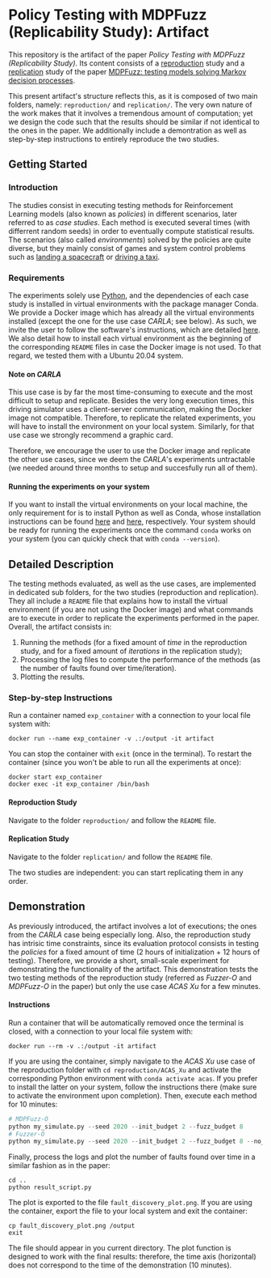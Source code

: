 # Policy Testing with MDPFuzz (Replicability Study): Artifact

This repository is the artifact of the paper *Policy Testing with MDPFuzz (Replicability Study)*.
Its content consists of a <ins>reproduction</ins> study and a <ins>replication</ins> study of the paper [MDPFuzz: testing models solving Markov decision processes](https://dl.acm.org/doi/abs/10.1145/3533767.3534388).
<!-- To that regard, the submission was already supported by two distinct code basis of the studies. -->
This present artifact's structure reflects this, as it is composed of two main folders, namely: `reproduction/` and `replication/`.
The very own nature of the work makes that it involves a tremendous amount of computation; yet we design the code such that the results should be similar if not identical to the ones in the paper.
We additionally include a demontration as well as step-by-step instructions to entirely reproduce the two studies.

## Getting Started

### Introduction

The studies consist in executing testing methods for Reinforcement Learning models (also known as *policies*) in different scenarios, later referred to as *case studies*.
Each method is executed several times (with differrent random seeds) in order to eventually compute statistical results.
The scenarios (also called *environments*) solved by the policies are quite diverse, but they mainly consist of games and system control problems such as [landing a spacecraft](https://gymnasium.farama.org/) or [driving a taxi](https://gymnasium.farama.org/environments/toy_text/taxi/).

### Requirements

The experiments solely use [Python](https://www.python.org/), and the dependencies of each case study is installed in virtual environments with the package manager Conda.
We provide a Docker image which has already all the virtual environments installed (except the one for the use case *CARLA*; see below).
As such, we invite the user to follow the software's instructions, which are detailed [here](https://docs.docker.com/engine/install/).
We also detail how to install each virtual environment as the beginning of the corresponding `README` files in case the Docker image is not used.
To that regard, we tested them with a Ubuntu 20.04 system.

#### Note on *CARLA*
This use case is by far the most time-consuming to execute and the most difficult to setup and replicate.
Besides the very long execution times, this driving simulator uses a client-server communication, making the Docker image not compatible.
Therefore, to replicate the related experiments, you will have to install the environment on your local system.
Similarly, for that use case we strongly recommend a graphic card.

Therefore, we encourage the user to use the Docker image and replicate the other use cases, since we deem the *CARLA*'s experiments untractable (we needed around three months to setup and succesfully run all of them).

#### Running the experiments on your system
If you want to install the virtual environments on your local machine, the only requirement for is to install Python as well as Conda, whose installation instructions can be found [here](https://www.python.org/downloads/) and [here](https://docs.anaconda.com/miniconda/#quick-command-line-install), respectively.
Your system should be ready for running the experiments once the command `conda` works on your system (you can quickly check that with `conda --version`).

<!-- #### Running the experiments inside the container
If you want to use the provided Docker image, run the following commands:
```bash
# build the image
docker build -t artifact .
# run the image iteractively
docker run -it artifact
``` -->

## Detailed Description

The testing methods evaluated, as well as the use cases, are implemented in dedicated sub folders, for the two studies (reproduction and replication).
They all include a `README` file that explains how to install the virtual environment (if you are not using the Docker image) and what commands are to execute in order to replicate the experiments performed in the paper.
Overall, the artifact consists in:
 1) Running the methods (for a fixed amount of *time* in the reproduction study, and for a fixed amount of *iterations* in the replication study);
 2) Processing the log files to compute the performance of the methods (as the number of faults found over time/iteration).
 3) Plotting the results.

### Step-by-step Instructions

Run a container named `exp_container` with a connection to your local file system with:
```
docker run --name exp_container -v .:/output -it artifact
```
You can stop the container with `exit` (once in the terminal).
To restart the container (since you won't be able to run all the experiments at once):
```
docker start exp_container
docker exec -it exp_container /bin/bash
```


#### Reproduction Study

Navigate to the folder `reproduction/` and follow the `README` file.

#### Replication Study

Navigate to the folder `replication/` and follow the `README` file.

The two studies are independent: you can start replicating them in any order.

## Demonstration

As previously introduced, the artifact involves a lot of executions; the ones from the *CARLA* case being especially long.
Also, the reproduction study has intrisic time constraints, since its evaluation protocol consists in testing the *policies* for a fixed amount of time (2 hours of initialization + 12 hours of testing).
Therefore, we provide a short, small-scale experiment for demonstrating the functionality of the artifact.
This demonstration tests the two testing methods of the reproduction study (referred as *Fuzzer-O* and *MDPFuzz-O* in the paper) but only the use case *ACAS Xu* for a few minutes.

#### Instructions

Run a container that will be automatically removed once the terminal is closed, with a connection to your local file system with:
```
docker run --rm -v .:/output -it artifact
```
If you are using the container, simply navigate to the *ACAS Xu* use case of the reproduction folder with `cd reproduction/ACAS_Xu` and activate the corresponding Python environment with `conda activate acas`.
If you prefer to install the latter on your system, follow the instructions there (make sure to activate the environment upon completion).
Then, execute each method for 10 minutes:
```python
# MDPFuzz-O
python my_simulate.py --seed 2020 --init_budget 2 --fuzz_budget 8
# Fuzzer-O
python my_simulate.py --seed 2020 --init_budget 2 --fuzz_budget 8 --no_coverage
```
Finally, process the logs and plot the number of faults found over time in a similar fashion as in the paper:
```
cd ..
python result_script.py
```
The plot is exported to the file `fault_discovery_plot.png`.
If you are using the container, export the file to your local system and exit the container:
```
cp fault_discovery_plot.png /output
exit
```
The file should appear in you current directory.
The plot function is designed to work with the final results: therefore, the time axis (horizontal) does not correspond to the time of the demonstration (10 minutes).
<!-- First, build the Docker image with `docker build -t demo .`. Then, run the image into a container with the command `docker run --rm -v .:/output demo`.
The command above ensures that container is automatically shut down once finished.
The results (both the image and the raw, log files) are exported in the current repository. -->

